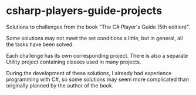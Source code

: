 # csharp-players-guide-projects
Solutions to challenges from the book "The C# Player's Guide (5th edition)".

Some solutions may not meet the set conditions a little, but in general, all the tasks have been solved.

Each challenge has its own corresponding project. 
There is also a separate Utility project containing classes used in many projects.

During the development of these solutions, I already had experience programming with C#, so some solutions may seem more complicated than originally planned by the author of the book.

